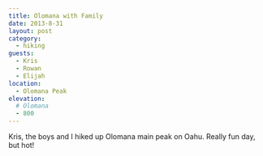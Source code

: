 ```yaml
---
title: Olomana with Family
date: 2013-8-31
layout: post
category:
  - hiking
guests:
  - Kris
  - Rowan
  - Elijah
location:
  - Olomana Peak
elevation:
  # Olomana
  - 800
---
```


Kris, the boys and I hiked up Olomana main peak on Oahu. Really fun day, but hot!
